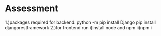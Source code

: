 # Assessment
1.)packages required for backend:
   python -m pip install Django 
   pip install djangorestframework
2.)for frontend run 
   i)install node and npm 
   ii)npm i
